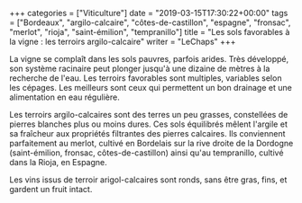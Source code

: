 +++
categories = ["Viticulture"]
date = "2019-03-15T17:30:22+00:00"
tags = ["Bordeaux", "argilo-calcaire", "côtes-de-castillon", "espagne", "fronsac", "merlot", "rioja", "saint-émilion", "tempranillo"] 
title = "Les sols favorables à la vigne : les terroirs argilo-calcaire"
writer = "LeChaps"
+++

La vigne se complaît dans les sols pauvres, parfois arides. Très développé, son système racinaire peut plonger jusqu'à une dizaine de mètres à la recherche de l'eau. Les terroirs favorables sont multiples, variables selon les cépages. Les meilleurs sont ceux qui permettent un bon drainage et une alimentation en eau régulière.  

Les terroirs argilo-calcaires sont des terres un peu grasses, constellées de pierres blanches plus ou moins dures. Ces sols équilibrés mêlent l'argile et sa fraîcheur aux propriétés filtrantes des pierres calcaires. Ils conviennent parfaitement au merlot, cultivé en Bordelais sur la rive droite de la Dordogne (saint-émilion, fronsac, côtes-de-castillon) ainsi qu'au tempranillo, cultivé dans la Rioja, en Espagne.  

Les vins issus de terroir arigol-calcaires sont ronds, sans être gras, fins, et gardent un fruit intact.

